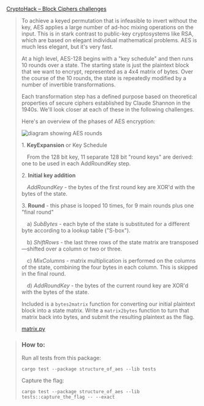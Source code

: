 [CryptoHack – Block Ciphers challenges](https://cryptohack.org/challenges/aes/)

> To achieve a keyed permutation that is infeasible to invert without the key, AES applies a large number of ad-hoc mixing operations on the input. This is in stark contrast to public-key cryptosystems like RSA, which are based on elegant individual mathematical problems. AES is much less elegant, but it's very fast.
>
> At a high level, AES-128 begins with a "key schedule" and then runs 10 rounds over a state. The starting state is just the plaintext block that we want to encrypt, represented as a 4x4 matrix of bytes. Over the course of the 10 rounds, the state is repeatedly modified by a number of invertible transformations.
>
> Each transformation step has a defined purpose based on theoretical properties of secure ciphers established by Claude Shannon in the 1940s. We'll look closer at each of these in the following challenges.
>
> Here's an overview of the phases of AES encryption:
>
> ![diagram showing AES rounds](https://cryptohack.org/static/img/aes/Structure.png)
>
> 1\. **KeyExpansion** or Key Schedule
>
>  From the 128 bit key, 11 separate 128 bit "round keys" are derived: one to be used in each AddRoundKey step.
>
> 2\. **Initial key addition**
>
>  _AddRoundKey_ - the bytes of the first round key are XOR'd with the bytes of the state.
>
> 3\. **Round** - this phase is looped 10 times, for 9 main rounds plus one "final round"
>
>  a) _SubBytes_ - each byte of the state is substituted for a different byte according to a lookup table ("S-box").
>
>  b) _ShiftRows_ - the last three rows of the state matrix are transposed—shifted over a column or two or three.
>
>  c) _MixColumns_ - matrix multiplication is performed on the columns of the state, combining the four bytes in each column. This is skipped in the final round.
>
>  d) _AddRoundKey_ - the bytes of the current round key are XOR'd with the bytes of the state.
>
> Included is a `bytes2matrix` function for converting our initial plaintext block into a state matrix. Write a `matrix2bytes` function to turn that matrix back into bytes, and submit the resulting plaintext as the flag.
>
> [matrix.py](https://cryptohack.org/static/challenges/matrix_e1b463dddbee6d17959618cf370ff1a5.py)

> ### How to:
> Run all tests from this package:
>
>     cargo test --package structure_of_aes --lib tests
>
> Capture the flag:
>
>     cargo test --package structure_of_aes --lib tests::capture_the_flag -- --exact
